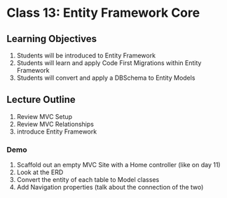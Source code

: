 # Class 13: Entity Framework Core

## Learning Objectives
1. Students will be introduced to Entity Framework
2. Students will learn and apply Code First Migrations within Entity Framework
3. Students will convert and apply a DBSchema to Entity Models

## Lecture Outline

1. Review MVC Setup
2. Review MVC Relationships
3. introduce Entity Framework

### Demo
1. Scaffold out an empty MVC Site with a Home controller (like on day 11)
2. Look at the ERD
3. Convert the entity of each table to Model classes
4. Add Navigation properties (talk about the connection of the two)

